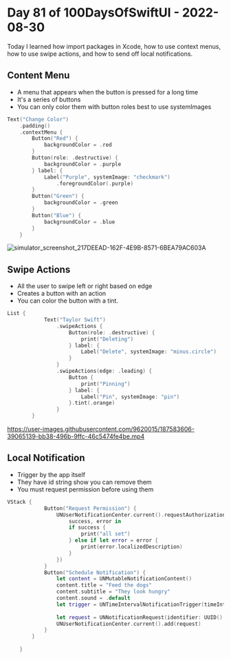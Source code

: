 # Day 81 of 100DaysOfSwiftUI - 2022-08-30

Today I learned how import packages in Xcode, how to use context menus,  how to use swipe actions, and how to send off local notifications.


## Content Menu

- A menu that appears when the button is pressed for a long time
- It's a series of buttons
- You can only color them with button roles best to use systemImages

```swift
Text("Change Color")
    .padding()
    .contextMenu {
        Button("Red") {
            backgroundColor = .red
        }
        Button(role: .destructive) {
            backgroundColor = .purple
        } label: {
            Label("Purple", systemImage: "checkmark")
                .foregroundColor(.purple)
        }
        Button("Green") {
            backgroundColor = .green
        }
        Button("Blue") {
            backgroundColor = .blue
        }
    }
```
![simulator_screenshot_217DEEAD-162F-4E9B-8571-6BEA79AC603A](https://user-images.githubusercontent.com/9620015/187582862-aae0a29d-68d9-4b82-89ae-116805fc63c5.png)

## Swipe Actions

- All the user to swipe left or right based on edge
- Creates a button with an action
- You can color the button with a tint.

```swift
List {
            Text("Taylor Swift")
                .swipeActions {
                    Button(role: .destructive) {
                        print("Deleting")
                    } label: {
                        Label("Delete", systemImage: "minus.circle")
                    }
                }
                .swipeActions(edge: .leading) {
                    Button {
                        print("Pinning")
                    } label: {
                        Label("Pin", systemImage: "pin")
                    }.tint(.orange)
                }
        }
```


https://user-images.githubusercontent.com/9620015/187583606-39065139-bb38-496b-9ffc-46c5474fe4be.mp4

##  Local Notification 

- Trigger by the app itself
- They have id string show you can remove them
- You must request permission before using them

```swift
VStack {
            Button("Request Permission") {
                UNUserNotificationCenter.current().requestAuthorization(options: [.alert, .badge, .sound],completionHandler:  {
                    success, error in
                    if success {
                        print("all set")
                    } else if let error = error {
                        print(error.localizedDescription)
                    }
                })
            }
            Button("Schedule Notification") {
                let content = UNMutableNotificationContent()
                content.title = "Feed the dogs"
                content.subtitle = "They look hungry"
                content.sound = .default
                let trigger = UNTimeIntervalNotificationTrigger(timeInterval: 5, repeats: false)
                
                let request = UNNotificationRequest(identifier: UUID().uuidString, content: content, trigger: trigger)
                UNUserNotificationCenter.current().add(request)
            }
        }
        
    }
```


